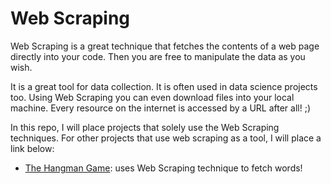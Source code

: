 # Web Scraping

Web Scraping is a great technique that fetches the contents of a web page directly into your code. Then you are free to manipulate the data as you wish.

It is a great tool for data collection. It is often used in data science projects too.
Using Web Scraping you can even download files into your local machine. Every resource on the internet is accessed by a URL after all! ;)

In this repo, I will place projects that solely use the Web Scraping techniques.
For other projects that use web scraping as a tool, I will place a link below:

* <a href="https://github.com/Tanishk-Sharma/Python-Mini-Projects-and-Programs/tree/master/The%20Hangman%20Game#hangman-game">The Hangman Game</a>: uses Web Scraping technique to fetch words!
